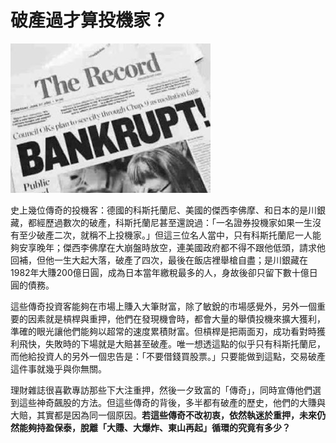 # 破產過才算投機家？

![&#x4E0A;&#x7DB2;&#x67E5;&#x67E5;&#x5442;&#x5B97;&#x8000;&#x5927;&#x5E2B;&#x7684;&#x6545;&#x4E8B;&#xFF0C;&#x4F60;&#x80FD;&#x62D7;&#x5E7E;&#x6B21;&#xFF1F;](../.gitbook/assets/backrupt.jpg)

史上幾位傳奇的投機客：德國的科斯托蘭尼、美國的傑西李佛摩、和日本的是川銀藏，都經歷過數次的破產，科斯托蘭尼甚至還說過：「一名證券投機家如果一生沒有至少破產二次，就稱不上投機家。」但這三位名人當中，只有科斯托蘭尼一人能夠安享晚年；傑西李佛摩在大崩盤時放空，連美國政府都不得不跟他低頭，請求他回補，但他一生大起大落，破產了四次，最後在飯店裡舉槍自盡；是川銀藏在1982年大賺200億日圓，成為日本當年繳稅最多的人，身故後卻只留下數十億日圓的債務。

這些傳奇投資客能夠在市場上賺入大筆財富，除了敏銳的市場感覺外，另外一個重要的因素就是槓桿與重押，他們在發現機會時，都會大量的舉債投機來擴大獲利，準確的眼光讓他們能夠以超常的速度累積財富。但槓桿是把兩面刃，成功看對時獲利飛快，失敗時的下場就是大賠甚至破產。唯一想透這點的似乎只有科斯托蘭尼，而他給投資人的另外一個忠告是：「不要借錢買股票。」只要能做到這點，交易破產這件事就幾乎與你無關。

理財雜誌很喜歡專訪那些下大注重押，然後一夕致富的「傳奇」，同時宣傳他們選到這些神奇飆股的方法。但這些傳奇的背後，多半都有破產的歷史，他們的大賺與大賠，其實都是因為同一個原因。**若這些傳奇不改初衷，依然執迷於重押，未來仍然能夠持盈保泰，脫離「大賺、大爆炸、東山再起」循環的究竟有多少？**

